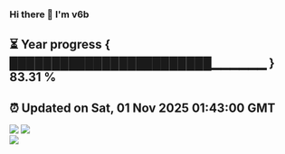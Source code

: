 ### Hi there 👋  I'm v6b  
⏳ Year progress { ████████████████████████▁▁▁▁▁▁ } 83.31 %
---
⏰ Updated on Sat, 01 Nov 2025 01:43:00 GMT
---
![](https://github-readme-stats.vercel.app/api?username=v6b&bg_color=30,e96443,904e95&title_color=fff&text_color=fff&layout=compact)
![](https://github-readme-stats.vercel.app/api/top-langs/?username=v6b&layout=compact&bg_color=30,e96443,904e95&title_color=fff&text_color=fff)  
![](https://gcore.jsdelivr.net/gh/v6b/v6b@main/assets/github-contribution-grid-snake.svg)

